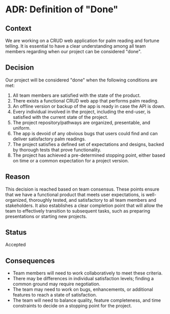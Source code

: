 # ADR: Definition of "Done"

## Context
We are working on a CRUD web application for palm reading and fortune telling. It is essential to have a clear understanding among all team members regarding when our project can be considered "done". 

## Decision
Our project will be considered "done" when the following conditions are met:

1. All team members are satisfied with the state of the product.
2. There exists a functional CRUD web app that performs palm reading.
3. An offline version or backup of the app is ready in case the API is down.
4. Every individual involved in the project, including the end-user, is satisfied with the current state of the project.
5. The project repository/pathways are organized, presentable, and uniform.
6. The app is devoid of any obvious bugs that users could find and can deliver satisfactory palm readings.
7. The project satisfies a defined set of expectations and designs, backed by thorough tests that prove functionality.
8. The project has achieved a pre-determined stopping point, either based on time or a common expectation for a project version.

## Reason
This decision is reached based on team consensus. These points ensure that we have a functional product that meets user expectations, is well-organized, thoroughly tested, and satisfactory to all team members and stakeholders. It also establishes a clear completion point that will allow the team to effectively transition to subsequent tasks, such as preparing presentations or starting new projects.

## Status
Accepted

## Consequences
- Team members will need to work collaboratively to meet these criteria.
- There may be differences in individual satisfaction levels; finding a common ground may require negotiation.
- The team may need to work on bugs, enhancements, or additional features to reach a state of satisfaction.
- The team will need to balance quality, feature completeness, and time constraints to decide on a stopping point for the project.
